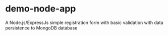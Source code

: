 # demo-node-app
A Node.js/ExpressJs simple registration form with basic validation with data persistence to MongoDB database
